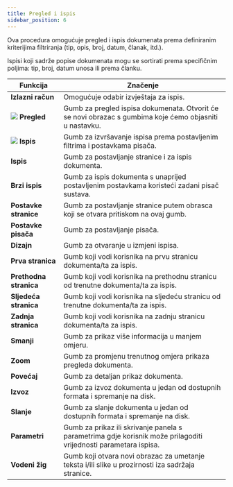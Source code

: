 ```yaml
---
title: Pregled i ispis
sidebar_position: 6
---
```


Ova procedura omogućuje pregled i ispis dokumenata prema definiranim kriterijima filtriranja (tip, opis, broj, datum, članak, itd.).   

Ispisi koji sadrže popise dokumenata mogu se sortirati prema specifičnim poljima: tip, broj, datum unosa ili prema članku.

| **Funkcija** | Značenje |
| --- | --- |
| **Izlazni račun**| Omogućuje odabir izvještaja za ispis. |
| ![](/img/neutral/common/preview.png) **Pregled**| Gumb za pregled ispisa dokumenata. Otvorit će se novi obrazac s gumbima koje ćemo objasniti u nastavku. |
| ![](/img/neutral/common/print.png) **Ispis** | Gumb za izvršavanje ispisa prema postavljenim filtrima i postavkama pisača. |
|**Ispis**| Gumb za postavljanje stranice i za ispis dokumenta. |
|**Brzi ispis**| Gumb za ispis dokumenta s unaprijed postavljenim postavkama koristeći zadani pisač sustava. |
|**Postavke stranice**| Gumb za postavljanje stranice putem obrasca koji se otvara pritiskom na ovaj gumb. |
|**Postavke pisača**| Gumb za postavljanje pisača. |
|**Dizajn**| Gumb za otvaranje u izmjeni ispisa. |
|**Prva stranica**| Gumb koji vodi korisnika na prvu stranicu dokumenta/ta za ispis. |
|**Prethodna stranica**| Gumb koji vodi korisnika na prethodnu stranicu od trenutne dokumenta/ta za ispis. |
|**Sljedeća stranica**| Gumb koji vodi korisnika na sljedeću stranicu od trenutne dokumenta/ta za ispis. |
|**Zadnja stranica**| Gumb koji vodi korisnika na zadnju stranicu dokumenta/ta za ispis. |
|**Smanji**| Gumb za prikaz više informacija u manjem omjeru. |
|**Zoom**| Gumb za promjenu trenutnog omjera prikaza pregleda dokumenta. |
|**Povećaj**| Gumb za detaljan prikaz dokumenta. |
|**Izvoz**| Gumb za izvoz dokumenta u jedan od dostupnih formata i spremanje na disk. |
|**Slanje**| Gumb za slanje dokumenta u jedan od dostupnih formata i spremanje na disk. |
|**Parametri**| Gumb za prikaz ili skrivanje panela s parametrima gdje korisnik može prilagoditi vrijednosti parametara ispisa. |
|**Vodeni žig**| Gumb koji otvara novi obrazac za umetanje teksta i/ili slike u prozirnosti iza sadržaja stranice. |
